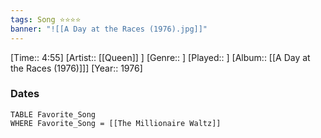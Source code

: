 ```yaml
---
tags: Song ⭐⭐⭐⭐ 
banner: "![[A Day at the Races (1976).jpg]]"
---
```

[Time:: 4:55]
[Artist:: [[Queen]] ]
[Genre:: ]
[Played:: ]
[Album:: [[A Day at the Races (1976)]]]
[Year:: 1976]
### Dates
````dataview
TABLE Favorite_Song
WHERE Favorite_Song = [[The Millionaire Waltz]]
````